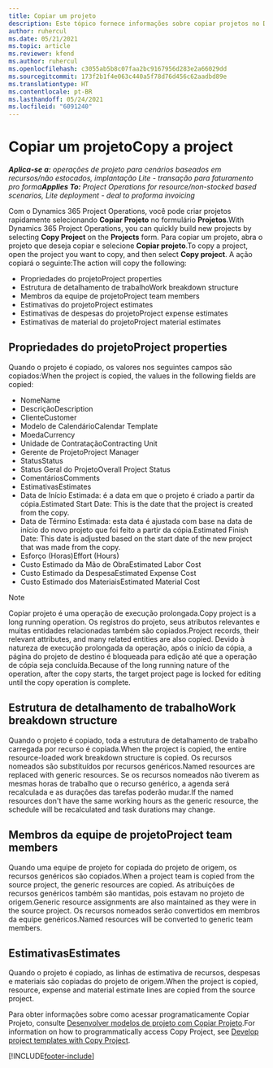 ```yaml
---
title: Copiar um projeto
description: Este tópico fornece informações sobre copiar projetos no Dynamics 365 Project Operations.
author: ruhercul
ms.date: 05/21/2021
ms.topic: article
ms.reviewer: kfend
ms.author: ruhercul
ms.openlocfilehash: c3055ab5b8c07faa2bc9167956d283e2a66029dd
ms.sourcegitcommit: 173f2b1f4e063c440a5f78d76d456c62aadbd89e
ms.translationtype: HT
ms.contentlocale: pt-BR
ms.lasthandoff: 05/24/2021
ms.locfileid: "6091240"
---
```

# <a name="copy-a-project"></a><span data-ttu-id="4fa06-103">Copiar um projeto</span><span class="sxs-lookup"><span data-stu-id="4fa06-103">Copy a project</span></span>

<span data-ttu-id="4fa06-104">_**Aplica-se a:** operações de projeto para cenários baseados em recursos/não estocados, implantação Lite - transação para faturamento pro forma_</span><span class="sxs-lookup"><span data-stu-id="4fa06-104">_**Applies To:** Project Operations for resource/non-stocked based scenarios, Lite deployment - deal to proforma invoicing_</span></span>

<span data-ttu-id="4fa06-105">Com o Dynamics 365 Project Operations, você pode criar projetos rapidamente selecionando **Copiar Projeto** no formulário **Projetos**.</span><span class="sxs-lookup"><span data-stu-id="4fa06-105">With Dynamics 365 Project Operations, you can quickly build new projects by selecting **Copy Project** on the **Projects** form.</span></span> <span data-ttu-id="4fa06-106">Para copiar um projeto, abra o projeto que deseja copiar e selecione **Copiar projeto**.</span><span class="sxs-lookup"><span data-stu-id="4fa06-106">To copy a project, open the project you want to copy, and then select **Copy project**.</span></span> <span data-ttu-id="4fa06-107">A ação copiará o seguinte:</span><span class="sxs-lookup"><span data-stu-id="4fa06-107">The action will copy the following:</span></span>

- <span data-ttu-id="4fa06-108">Propriedades do projeto</span><span class="sxs-lookup"><span data-stu-id="4fa06-108">Project properties</span></span> 
- <span data-ttu-id="4fa06-109">Estrutura de detalhamento de trabalho</span><span class="sxs-lookup"><span data-stu-id="4fa06-109">Work breakdown structure</span></span>
- <span data-ttu-id="4fa06-110">Membros da equipe de projeto</span><span class="sxs-lookup"><span data-stu-id="4fa06-110">Project team members</span></span>
- <span data-ttu-id="4fa06-111">Estimativas do projeto</span><span class="sxs-lookup"><span data-stu-id="4fa06-111">Project estimates</span></span>
- <span data-ttu-id="4fa06-112">Estimativas de despesas do projeto</span><span class="sxs-lookup"><span data-stu-id="4fa06-112">Project expense estimates</span></span>
- <span data-ttu-id="4fa06-113">Estimativas de material do projeto</span><span class="sxs-lookup"><span data-stu-id="4fa06-113">Project material estimates</span></span>

## <a name="project-properties"></a><span data-ttu-id="4fa06-114">Propriedades do projeto</span><span class="sxs-lookup"><span data-stu-id="4fa06-114">Project properties</span></span>

<span data-ttu-id="4fa06-115">Quando o projeto é copiado, os valores nos seguintes campos são copiados:</span><span class="sxs-lookup"><span data-stu-id="4fa06-115">When the project is copied, the values in the following fields are copied:</span></span>

- <span data-ttu-id="4fa06-116">Nome</span><span class="sxs-lookup"><span data-stu-id="4fa06-116">Name</span></span>
- <span data-ttu-id="4fa06-117">Descrição</span><span class="sxs-lookup"><span data-stu-id="4fa06-117">Description</span></span>
- <span data-ttu-id="4fa06-118">Cliente</span><span class="sxs-lookup"><span data-stu-id="4fa06-118">Customer</span></span>
- <span data-ttu-id="4fa06-119">Modelo de Calendário</span><span class="sxs-lookup"><span data-stu-id="4fa06-119">Calendar Template</span></span>
- <span data-ttu-id="4fa06-120">Moeda</span><span class="sxs-lookup"><span data-stu-id="4fa06-120">Currency</span></span>
- <span data-ttu-id="4fa06-121">Unidade de Contratação</span><span class="sxs-lookup"><span data-stu-id="4fa06-121">Contracting Unit</span></span>
- <span data-ttu-id="4fa06-122">Gerente de Projeto</span><span class="sxs-lookup"><span data-stu-id="4fa06-122">Project Manager</span></span>
- <span data-ttu-id="4fa06-123">Status</span><span class="sxs-lookup"><span data-stu-id="4fa06-123">Status</span></span>
- <span data-ttu-id="4fa06-124">Status Geral do Projeto</span><span class="sxs-lookup"><span data-stu-id="4fa06-124">Overall Project Status</span></span>
- <span data-ttu-id="4fa06-125">Comentários</span><span class="sxs-lookup"><span data-stu-id="4fa06-125">Comments</span></span>
- <span data-ttu-id="4fa06-126">Estimativas</span><span class="sxs-lookup"><span data-stu-id="4fa06-126">Estimates</span></span>
- <span data-ttu-id="4fa06-127">Data de Início Estimada: é a data em que o projeto é criado a partir da cópia.</span><span class="sxs-lookup"><span data-stu-id="4fa06-127">Estimated Start Date: This is the date that the project is created from the copy.</span></span>
- <span data-ttu-id="4fa06-128">Data de Término Estimada: esta data é ajustada com base na data de início do novo projeto que foi feito a partir da cópia.</span><span class="sxs-lookup"><span data-stu-id="4fa06-128">Estimated Finish Date: This date is adjusted based on the start date of the new project that was made from the copy.</span></span>
- <span data-ttu-id="4fa06-129">Esforço (Horas)</span><span class="sxs-lookup"><span data-stu-id="4fa06-129">Effort (Hours)</span></span>
- <span data-ttu-id="4fa06-130">Custo Estimado da Mão de Obra</span><span class="sxs-lookup"><span data-stu-id="4fa06-130">Estimated Labor Cost</span></span>
- <span data-ttu-id="4fa06-131">Custo Estimado da Despesa</span><span class="sxs-lookup"><span data-stu-id="4fa06-131">Estimated Expense Cost</span></span>
- <span data-ttu-id="4fa06-132">Custo Estimado dos Materiais</span><span class="sxs-lookup"><span data-stu-id="4fa06-132">Estimated Material Cost</span></span>

> [!NOTE]
> <span data-ttu-id="4fa06-133">Copiar projeto é uma operação de execução prolongada.</span><span class="sxs-lookup"><span data-stu-id="4fa06-133">Copy project is a long running operation.</span></span> <span data-ttu-id="4fa06-134">Os registros do projeto, seus atributos relevantes e muitas entidades relacionadas também são copiados.</span><span class="sxs-lookup"><span data-stu-id="4fa06-134">Project records, their relevant attributes, and many related entities are also copied.</span></span> <span data-ttu-id="4fa06-135">Devido à natureza de execução prolongada da operação, após o início da cópia, a página do projeto de destino é bloqueada para edição até que a operação de cópia seja concluída.</span><span class="sxs-lookup"><span data-stu-id="4fa06-135">Because of the long running nature of the operation, after the copy starts, the target project page is locked for editing until the copy operation is complete.</span></span>

## <a name="work-breakdown-structure"></a><span data-ttu-id="4fa06-136">Estrutura de detalhamento de trabalho</span><span class="sxs-lookup"><span data-stu-id="4fa06-136">Work breakdown structure</span></span>

<span data-ttu-id="4fa06-137">Quando o projeto é copiado, toda a estrutura de detalhamento de trabalho carregada por recurso é copiada.</span><span class="sxs-lookup"><span data-stu-id="4fa06-137">When the project is copied, the entire resource-loaded work breakdown structure is copied.</span></span> <span data-ttu-id="4fa06-138">Os recursos nomeados são substituídos por recursos genéricos.</span><span class="sxs-lookup"><span data-stu-id="4fa06-138">Named resources are replaced with generic resources.</span></span> <span data-ttu-id="4fa06-139">Se os recursos nomeados não tiverem as mesmas horas de trabalho que o recurso genérico, a agenda será recalculada e as durações das tarefas poderão mudar.</span><span class="sxs-lookup"><span data-stu-id="4fa06-139">If the named resources don't have the same working hours as the generic resource, the schedule will be recalculated and task durations may change.</span></span>

## <a name="project-team-members"></a><span data-ttu-id="4fa06-140">Membros da equipe de projeto</span><span class="sxs-lookup"><span data-stu-id="4fa06-140">Project team members</span></span>

<span data-ttu-id="4fa06-141">Quando uma equipe de projeto for copiada do projeto de origem, os recursos genéricos são copiados.</span><span class="sxs-lookup"><span data-stu-id="4fa06-141">When a project team is copied from the source project, the generic resources are copied.</span></span> <span data-ttu-id="4fa06-142">As atribuições de recursos genéricos também são mantidas, pois estavam no projeto de origem.</span><span class="sxs-lookup"><span data-stu-id="4fa06-142">Generic resource assignments are also maintained as they were in the source project.</span></span> <span data-ttu-id="4fa06-143">Os recursos nomeados serão convertidos em membros da equipe genéricos.</span><span class="sxs-lookup"><span data-stu-id="4fa06-143">Named resources will be converted to generic team members.</span></span>

## <a name="estimates"></a><span data-ttu-id="4fa06-144">Estimativas</span><span class="sxs-lookup"><span data-stu-id="4fa06-144">Estimates</span></span>

<span data-ttu-id="4fa06-145">Quando o projeto é copiado, as linhas de estimativa de recursos, despesas e materiais são copiadas do projeto de origem.</span><span class="sxs-lookup"><span data-stu-id="4fa06-145">When the project is copied, resource, expense and material estimate lines are copied from the source project.</span></span> 

<span data-ttu-id="4fa06-146">Para obter informações sobre como acessar programaticamente Copiar Projeto, consulte [Desenvolver modelos de projeto com Copiar Projeto](dev-copy-project.md).</span><span class="sxs-lookup"><span data-stu-id="4fa06-146">For information on how to programmatically access Copy Project, see [Develop project templates with Copy Project](dev-copy-project.md).</span></span>


[!INCLUDE[footer-include](../includes/footer-banner.md)]

